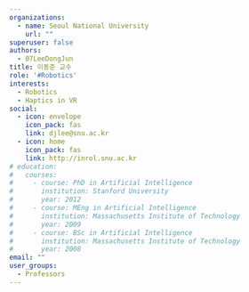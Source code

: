 ```yaml
---
organizations:
  - name: Seoul National University
    url: ""
superuser: false
authors:
  - 07LeeDongJun
title: 이동준 교수
role: '#Robotics'
interests:
  - Robotics
  - Haptics in VR
social:
  - icon: envelope
    icon_pack: fas
    link: djlee@snu.ac.kr
  - icon: home
    icon_pack: fas
    link: http://inrol.snu.ac.kr
# education:
#   courses:
#     - course: PhD in Artificial Intelligence
#       institution: Stanford University
#       year: 2012
#     - course: MEng in Artificial Intelligence
#       institution: Massachusetts Institute of Technology
#       year: 2009
#     - course: BSc in Artificial Intelligence
#       institution: Massachusetts Institute of Technology
#       year: 2008
email: ""
user_groups:
  - Professors
---
```

